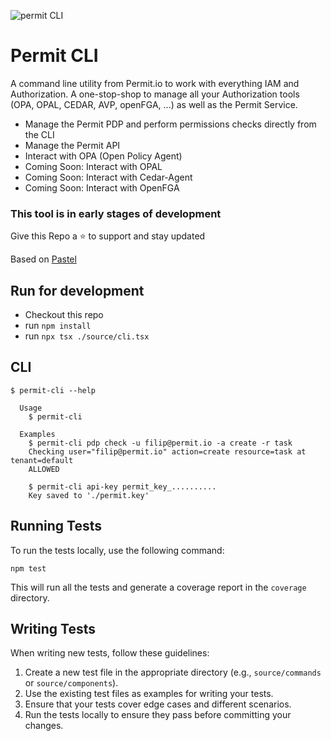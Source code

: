 ![permit CLI](https://github.com/user-attachments/assets/89dbb075-6d88-4fd7-8d19-9490177248fc)

# Permit CLI

A command line utility from Permit.io to work with everything IAM and Authorization.
A one-stop-shop to manage all your Authorization tools (OPA, OPAL, CEDAR, AVP, openFGA, ...) as well as the Permit Service.

- Manage the Permit PDP and perform permissions checks directly from the CLI
- Manage the Permit API
- Interact with OPA (Open Policy Agent)
- Coming Soon: Interact with OPAL
- Coming Soon: Interact with Cedar-Agent
- Coming Soon: Interact with OpenFGA

### This tool is in early stages of development

Give this Repo a ⭐ to support and stay updated

Based on [Pastel](https://github.com/vadimdemedes/create-pastel-app)

## Run for development

- Checkout this repo
- run `npm install`
- run `npx tsx ./source/cli.tsx`

## CLI

```
$ permit-cli --help

  Usage
    $ permit-cli

  Examples
    $ permit-cli pdp check -u filip@permit.io -a create -r task
    Checking user="filip@permit.io" action=create resource=task at tenant=default
    ALLOWED

    $ permit-cli api-key permit_key_..........
    Key saved to './permit.key'
```

## Running Tests

To run the tests locally, use the following command:

```
npm test
```

This will run all the tests and generate a coverage report in the `coverage` directory.

## Writing Tests

When writing new tests, follow these guidelines:

1. Create a new test file in the appropriate directory (e.g., `source/commands` or `source/components`).
2. Use the existing test files as examples for writing your tests.
3. Ensure that your tests cover edge cases and different scenarios.
4. Run the tests locally to ensure they pass before committing your changes.
